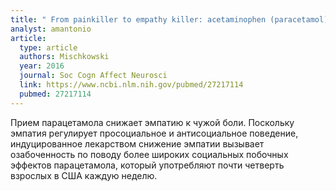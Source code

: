 ```yaml
---
title: " From painkiller to empathy killer: acetaminophen (paracetamol) reduces empathy for pain"
analyst: amantonio
article:
  type: article
  authors: Mischkowski
  year: 2016
  journal: Soc Cogn Affect Neurosci
  link: https://www.ncbi.nlm.nih.gov/pubmed/27217114
  pubmed: 27217114
---
```


Прием парацетамола снижает эмпатию к чужой боли.
Поскольку эмпатия регулирует просоциальное и антисоциальное поведение, индуцированное лекарством снижение эмпатии вызывает озабоченность по поводу более широких социальных побочных эффектов парацетамола, который употребляют почти четверть взрослых в США каждую неделю.

